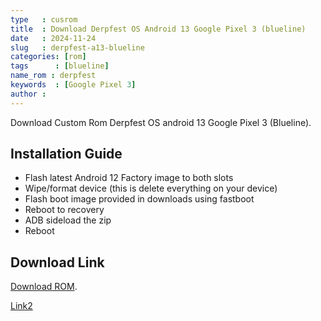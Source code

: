 ```yaml
---
type   : cusrom
title  : Download Derpfest OS Android 13 Google Pixel 3 (blueline)
date   : 2024-11-24
slug   : derpfest-a13-blueline
categories: [rom]
tags      : [blueline]
name_rom : derpfest
keywords  : [Google Pixel 3]
author :
---
```


Download Custom Rom Derpfest OS android 13 Google Pixel 3 (Blueline).

## Installation Guide
- Flash latest Android 12 Factory image to both slots
- Wipe/format device (this is delete everything on your device)
- Flash boot image provided in downloads using fastboot
- Reboot to recovery
- ADB sideload the zip
- Reboot


## Download Link
[Download ROM](https://drive.google.com/drive/folders/1NrQaIqOiQEy20JGYdnh2JUwCJw2ielyG).

[Link2](https://drive.google.com/drive/u/1/folders/1I7ixyVCxwdmRPmLKzySVx8nIvUR5Cx-u)


